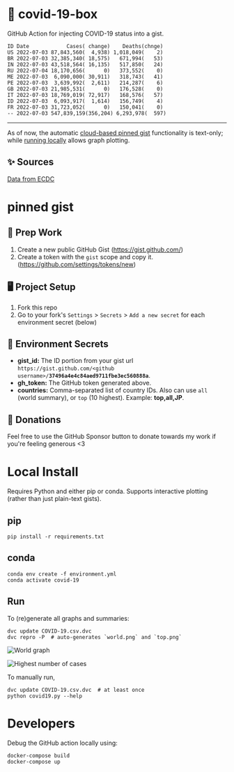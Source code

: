 # 🏥 covid-19-box

GitHub Action for injecting COVID-19 status into a gist.

```
ID Date            Cases( change)    Deaths(chnge)
US 2022-07-03 87,843,560(  4,938) 1,018,049(    2)
BR 2022-07-03 32,385,340( 18,575)   671,994(   53)
IN 2022-07-03 43,518,564( 16,135)   517,850(   24)
RU 2022-07-04 18,170,656(      0)   373,552(    0)
ME 2022-07-03  6,090,000( 30,911)   318,743(   41)
PE 2022-07-03  3,639,992(  2,611)   214,287(    6)
GB 2022-07-03 21,985,531(      0)   176,528(    0)
IT 2022-07-03 18,769,019( 72,917)   168,576(   57)
ID 2022-07-03  6,093,917(  1,614)   156,749(    4)
FR 2022-07-03 31,723,052(      0)   150,041(    0)
-- 2022-07-03 547,839,159(356,204) 6,293,978(  597)
```

---

As of now, the automatic [cloud-based pinned gist](#pinned-gist) functionality is text-only;
while [running locally](#local-install) allows graph plotting.

## ✨ Sources

[Data from ECDC](https://www.ecdc.europa.eu/en/publications-data/download-todays-data-geographic-distribution-covid-19-cases-worldwide)

# pinned gist

## 🎒 Prep Work
1. Create a new public GitHub Gist (https://gist.github.com/)
1. Create a token with the `gist` scope and copy it. (https://github.com/settings/tokens/new)

## 🖥 Project Setup
1. Fork this repo
1. Go to your fork's `Settings` > `Secrets` > `Add a new secret` for each environment secret (below)

## 🤫 Environment Secrets
- **gist_id:** The ID portion from your gist url `https://gist.github.com/<github username>/`**`37496a4e4c84aed9711fbe3ec560888a`**.
- **gh_token:** The GitHub token generated above.
- **countries:** Comma-separated list of country IDs. Also can use `all` (world summary), or `top` (10 highest). Example: **top,all,JP**.

## 💸 Donations

Feel free to use the GitHub Sponsor button to donate towards my work if you're feeling generous <3

# Local Install

Requires Python and either pip or conda. Supports interactive plotting (rather than just plain-text gists).

## pip

```
pip install -r requirements.txt
```

## conda

```
conda env create -f environment.yml
conda activate covid-19
```

## Run

To (re)generate all graphs and summaries:

```
dvc update COVID-19.csv.dvc
dvc repro -P  # auto-generates `world.png` and `top.png`
```

![World graph](world.png)

![Highest number of cases](top.png)

To manually run,

```
dvc update COVID-19.csv.dvc  # at least once
python covid19.py --help
```

# Developers

Debug the GitHub action locally using:

```
docker-compose build
docker-compose up
```
